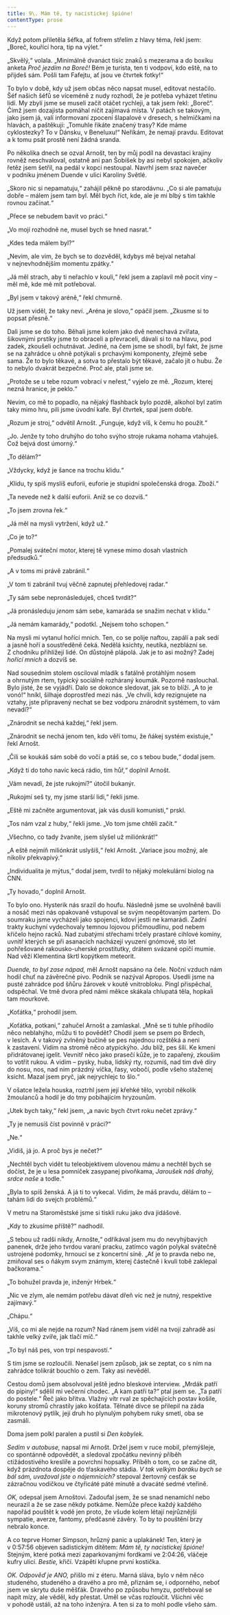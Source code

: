 ```yaml
---
title: 9\. Mám tě, ty nacistickej špióne!
contentType: prose
---
```


<section>

Když potom přiletěla šéfka, ať fofrem střelím z hlavy téma, řekl jsem: „Boreč, kouřící hora, tip na výlet.“

„Skvělý,“ volala. „Minimálně dvanáct tisíc znaků s mezerama a do boxíku anketa _Proč jezdím na Boreč!_ Bém je turista, ten ti vodpoví, kdo eště, na to přijdeš sám. Pošli tam Fafejtu, ať jsou ve čtvrtek fotky!“

To bylo v době, kdy už jsem občas něco napsat musel, editovat nestačilo. Šéf našich šéfů se víceméně z nudy rozhodl, že je potřeba vyházet třetinu lidí. My zbylí jsme se museli začít otáčet rychleji, a tak jsem řekl: „Boreč“. Čímž jsem dozajista pomáhal ničit zajímavá místa. V patách se takovým, jako jsem já, valí informovaní zpocení šlapalové v dresech, s helmičkami na hlavách, a paštěkují: „Tomuhle řikáte značený trasy? Kde máme cyklostezky? To v Dánsku, v Beneluxu!“ Neříkám, že nemají pravdu. Editovat a k tomu psát prostě není žádná sranda.

Po několika dnech se ozval Arnošt, ten by můj podíl na devastaci krajiny rovněž neschvaloval, ostatně ani pan Šobíšek by asi nebyl spokojen, ačkoliv řetěz jsem šetřil, na pedál v kopci nestoupal. Navrhl jsem sraz navečer v podniku jménem Duende v ulici Karoliny Světlé.

„Skoro nic si nepamatuju,“ zahájil pěkně po starodávnu. „Co si ale pamatuju dobře – málem jsem tam byl. Měl bych říct, kde, ale je mi blbý s tim takhle rovnou začínat.“

„Přece se nebudem bavit vo práci.“

„Vo mojí rozhodně ne, musel bych se hned nasrat.“

„Kdes teda málem byl?“

„Nevim, ale vim, že bych se to dozvěděl, kdybys mě bejval netahal v nejnevhodnějším momentu zpátky.“

„Já měl strach, aby ti neřachlo v kouli,“ řekl jsem a zaplavil mě pocit viny – měl mě, kde mě mít potřeboval.

„Byl jsem v takový aréně,“ řekl chmurně.

Už jsem viděl, že taky neví. „Aréna je slovo,“ opáčil jsem. „Zkusme si to popsat přesně.“

Dali jsme se do toho. Běhali jsme kolem jako dvě nenechavá zvířata, šikovnými prstíky jsme to obraceli a převraceli, dávali si to na hlavu, pod zadek, zkoušeli ochutnávat. Jediné, na čem jsme se shodli, byl fakt, že jsme se na zahrádce u ohně potýkali s prchavými komponenty, zřejmě sebe sama. Že to bylo těkavé, a sotva to přestalo být těkavé, začalo jít o hubu. Že to nebylo dvakrát bezpečné. Proč ale, ptali jsme se.

„Protože se u tebe rozum vobrací v neřest,“ vyjelo ze mě. „Rozum, kterej nezná hranice, je peklo.“

Nevím, co mě to popadlo, na nějaký flashback bylo pozdě, alkohol byl zatím taky mimo hru, pili jsme úvodní kafe. Byl čtvrtek, spal jsem dobře.

„Rozum je stroj,“ odvětil Arnošt. „Funguje, když víš, k čemu ho použít.“

„Jo. Jenže ty toho druhýho do toho svýho stroje rukama nohama vtahuješ. Což bejvá dost úmorný.“

„To dělám?“

„Vždycky, když je šance na trochu klidu.“

„Klidu, ty spíš myslíš euforii, euforie je stupidní společenská dro­ga. Zboží.“

„Ta nevede než k další euforii. Aniž se co dozvíš.“

„To jsem zrovna řek.“

„Já měl na mysli vytržení, když už.“

„Co je to?“

„Pomalej sváteční motor, kterej tě vynese mimo dosah vlastních předsudků.“

„A v toms mi právě zabránil.“

„V tom ti zabránil tvuj věčně zapnutej přehledovej radar.“

„Ty sám sebe nepronásleduješ, chceš tvrdit?“

„Já pronásleduju _jenom_ sám sebe, kamaráda se snažim nechat v klidu.“

„Já nemám kamarády,“ podotkl. „Nejsem toho schopen.“

Na mysli mi vytanul hořící mnich. Ten, co se polije naftou, zapálí a pak sedí a jasně hoří a soustředěně čeká. Nedělá ksichty, neutíká, nezblázní se. Z chodníku přihlížejí lidé. On důstojně plápolá. Jak je to asi možný? Zadej _hořící mnich_ a dozvíš se.

Nad sousedním stolem osciloval mladík s fatálně protáhlým nosem a ohrnutým rtem, typický sociálně rozháraný koumák. Pozorně naslouchal. Bylo jisté, že se vyjádří. Dalo se dokonce sledovat, jak se to blíží. „A to je vonó!“ hníkl, šilhaje doprostřed mezi nás. „Ve chvíli, kdy rezignujete na vztahy, jste připravený nechat se bez vodporu znárodnit systémem, to vám nevadí?“

„Znárodnit se nechá každej,“ řekl jsem.

„Znárodnit se nechá jenom ten, kdo věří tomu, že ňákej systém existuje,“ řekl Arnošt.

„Čili se koukáš sám sobě do vočí a ptáš se, co s tebou bude,“ dodal jsem.

„Když ti do toho navíc kecá rádio, tim hůř,“ doplnil Arnošt.

„Vám nevadí, že jste rukojmí?“ útočil bukanýr.

„Rukojmí seš ty, my jsme starší lidi,“ řekli jsme.

„Eště mi začněte argumentovat, jak vás dusili komunisti,“ prskl.

„Tos nám vzal z huby,“ řekli jsme. „Vo tom jsme chtěli začít.“

„Všechno, co tady žvaníte, jsem slyšel už miliónkrát!“

„A eště nejmíň miliónkrát uslyšíš,“ řekl Arnošt. „Variace jsou možný, ale nikoliv překvapivý.“

„Individualita je mýtus,“ dodal jsem, tvrdil to nějaký molekulární biolog na CNN.

„Ty hovado,“ doplnil Arnošt.

To bylo ono. Hysterik nás srazil do houfu. Následně jsme se uvolněně bavili a nosáč mezi nás opakovaně vstupoval se svým neopětovaným partem. Do soumraku jsme vycházeli jako spojenci, kdoví jestli ne kamarádi. Zadní trakty kuchyní vydechovaly temnou lojovou přičmoudlinu, pod nebem křičelo hejno racků. Nad zubatými střechami trčely prastaré cihlové komíny, uvnitř kterých se při asanacích nacházejí vyuzení gnómové, sto let pohřešované rakousko-uherské prostitutky, drátem svázané opičí mumie. Nad věží Klementina škrtl kopýtkem meteorit.

_Duende, to byl zase nápad,_ měl Arnošt napsáno na čele. Noční vzduch nám hodil chuť na závěrečné pivo. Podnik se nazýval Apropos. Usedli jsme na pusté zahrádce pod šňůru žárovek v koutě vnitrobloku. Pingl přispěchal, odspěchal. Ve tmě dvora před námi měkce skákala chlupatá těla, hopkali tam mourkové.

„Koťátka,“ prohodil jsem.

„Koťátka, potkani,“ zahučel Arnošt a zamlaskal. „Mně se ti tuhle přihodilo něco neblahýho, můžu ti to povědět? Chodil jsem se psem po Brdech, v lesích. A v takový zvlněný bučině se pes najednou rozštěká a neni k zastavení. Vidim na stromě něco atypickýho. Jdu blíž, pes šílí. Ke kmeni přidrátovanej igelit. Vevnitř něco jako prasečí kůže, je to zapařený, zkoušim to votřít rukou. A vidim – pysky, huba, lidský rty, rozumíš, nad tim dvě díry do nosu, nos, nad nim prázdný víčka, řasy, vobočí, podle všeho staženej ksicht. Mazal jsem pryč, jak nejrychlejc to šlo.“

V ošatce ležela houska, roztrhl jsem její křehké tělo, vyrobil několik žmoulanců a hodil je do tmy pobíhajícím hryzounům.

„Utek bych taky,“ řekl jsem, „a navíc bych čtvrt roku nečet zprávy.“

„Ty je nemusíš číst povinně v práci?“

„Ne.“

„Vidiš, já jo. A proč bys je nečet?“

„Nechtěl bych vidět tu teleobjektivem ulovenou mámu a nechtěl bych se dočíst, že je u lesa pomníček zasypanej pivoňkama, _Jaroušek náš drahý, srdce naše_ a todle.“

„Byla to spíš ženská. A já ti to vykecal. Vidim, že máš pravdu, dělám to – tahám lidi do svejch problémů.“

V metru na Staroměstské jsme si tiskli ruku jako dva jidášové.

„Kdy to zkusíme příště?“ nadhodil.

„S tebou už radši nikdy, Arnošte,“ odříkával jsem mu do nevyhýbavých panenek, drže jeho tvrdou varaní pracku, zatímco vagón polykal svátečně ustrojené podomky, hrnoucí se z koncertní síně. „Ať je to pravda nebo ne, zmiňoval ses o ňákym svym známym, kterej částečně i kvuli tobě zaklepal bačkorama.“

„To bohužel pravda je, inženýr Hrbek.“

„Nic ve zlym, ale nemám potřebu dávat dřeň víc než je nutný, respektive zajímavý.“

„Chápu.“

„Víš, co mi ale nejde na rozum? Nad ránem jsem viděl na tvojí zahradě asi takhle velký zvíře, jak tlačí míč.“

„To byl náš pes, von trpí nespavostí.“

S tím jsme se rozloučili. Nenašel jsem způsob, jak se zeptat, co s ním na zahrádce tolikrát bouchlo o zem. Taky asi nevěděl.

Cestou domů jsem absolvoval ještě jedno bleskové interview. „Mrdák patří do pipiny!“ sdělil mi večerní chodec. „A kam patří ta?“ ptal jsem se. „Ta patří do postele.“ Řeč jako břitva. Vlažný vítr rval ze spěchajících postav košile, koruny stromů chrastily jako košťata. Tělnaté dívce se přilepil na záda mikrotenový pytlík, její druh ho plynulým pohybem ruky smetl, oba se zasmáli.

Doma jsem polkl paralen a pustil si _Den kobylek._

_Sedím v autobuse,_ napsal mi Arnošt. Držel jsem v ruce mobil, přemýšleje, co spontánně odpovědět, a sledoval zpočátku nevinný příběh ctižádostivého kreslíře a povrchní hopsalky. Příběh o tom, co se začne dít, když prázdnota dospěje do třaskavého stádia. _V tak velkým baráku bych se bál sám, uvažoval jste o nájemnících?_ stepoval žertovný cesťák se zázračnou vodičkou ve čtyřicáté páté minutě a dvacáté sedmé vteřině.

_OK,_ odepsal jsem Arnoštovi. Zadoufal jsem, že se snad nenamíchl nebo neurazil a že se zase někdy potkáme. Nemůže přece každý každého napořád pouštět k vodě jen proto, že všude kolem létají nejrůznější sympatie, averze, fantomy, předčasné závěry. To by to pouštění brzy nebralo konce.

A co teprve Homer Simpson, hrůzný panic a uplakánek! Ten, který je v 0:57:56 objeven sadistickým dítětem: _Mám tě, ty nacistickej špióne!_ Stejným, které potká mezi zaparkovanými fordkami ve 2:04:26, vláčeje kufry ulicí. _Bestie,_ křičí. Vzápětí křupne první kostička.

_OK. Odpověď je ANO,_ přišlo mi z éteru. Marná sláva, bylo v něm něco studeného, studeného a dravého a pro mě, přiznám se, i odporného, neboť jsem ve skrytu duše měšťák. Dravého po způsobu hmyzu, potřeboval se napít mízy, ale věděl, kdy přestat. Uměl se včas rozloučit. Všichni věc v pohodě ustáli, až na toho inženýra. A ten si za to mohl podle všeho sám.

</section>
